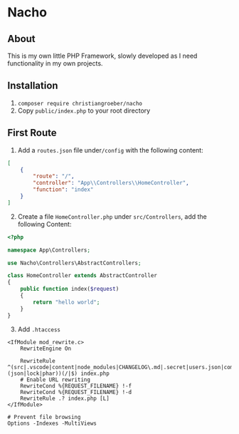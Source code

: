 # Nacho

## About
This is my own little PHP Framework, slowly developed as I need functionality in my own projects.

## Installation
1. `composer require christiangroeber/nacho`
2. Copy `public/index.php` to your root directory

## First Route
1. Add a `routes.json` file under`/config` with the following content:
```json
[
    {
        "route": "/",
        "controller": "App\\Controllers\\HomeController",
        "function": "index" 
    }
]
```
2. Create a file `HomeController.php` under `src/Controllers`, add the following Content:
```php
<?php

namespace App\Controllers;

use Nacho\Controllers\AbstractControllers;

class HomeController extends AbstractController
{
    public function index($request)
    {
        return "hello world"; 
    }
}
```
3. Add `.htaccess`
```apacheconf
<IfModule mod_rewrite.c>
    RewriteEngine On

    RewriteRule ^(src|.vscode|content|node_modules|CHANGELOG\.md|.secret|users.json|composer\.(json|lock|phar))(/|$) index.php
    # Enable URL rewriting
    RewriteCond %{REQUEST_FILENAME} !-f
    RewriteCond %{REQUEST_FILENAME} !-d
    RewriteRule .? index.php [L]
</IfModule>

# Prevent file browsing
Options -Indexes -MultiViews
```